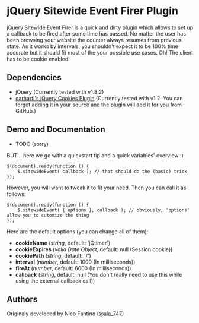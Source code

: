 # jQuery Sitewide Event Firer Plugin

jQuery Sitewide Event Firer is a quick and dirty plugin which allows to set up a callback to be fired after some time has passed. No matter the user has been browsing your website the counter always resumes from previous state. As it works by intervals, you shouldn't expect it to be 100% time accurate but it should fit most of the your possible use cases. Oh! The client has to be cookie enabled!

## Dependencies

- jQuery (Currently tested with v1.8.2)
- [carhartl's jQuery Cookies Plugin](https://github.com/carhartl/jquery-cookie) (Currently tested with v1.2. You can forget adding it in your source and the plugin will add it for you from GitHub.)

## Demo and Documentation

- TODO (sorry)

BUT... here we go with a quickstart tip and a quick variables' overview :)

	$(document).ready(function () {
		$.sitewideEvent( callback ); // that should do the (basic) trick
	});

However, you will want to tweak it to fit your need. Then you can call it as follows:

	$(document).ready(function () {
		$.sitewideEvent( { options }, callback ); // obviously, 'options' allow you to cutomize the thing
	});

Here are the default options (you can change all of them):

- **cookieName** (*string*, default: 'jQtimer')
- **cookieExpires** (*valid Date Object*, default: null (Session cookie))
- **cookiePath** (*string*, default: '/')
- **interval** (*number*, default: 1000 (In milliseconds))
- **fireAt** (*number*, default: 6000 (In milliseconds))
- **callback** (*string*, default: null (You don't really need to use this while using the external callback call))


## Authors

Originaly developed by Nico Fantino ([@ala_747](http://twitter.com/#!/ala_747/))